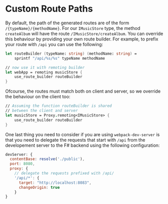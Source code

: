 # Custom Route Paths 

By default, the path of the generated routes are of the form `/{typeName}/{methodName}`. For our `IMusicStore` type, the method `createAlbum` will have the route `/IMusicStore/createAlbum`. You can override this behaviour by providing your own route builder. For example, to prefix your route with `/api` you can use the following:

```fs
let routeBuilder (typeName: string) (methodName: string) = 
    sprintf "/api/%s/%s" typeName methodName

// now use it with remoting builder
let webApp = remoting musicStore {
    use_route_builder routeBuilder
}
```
Ofcourse, the routes must match both on client and server, so we override the behaviour on the client too:
```fs
// Assuming the function routeBuilder is shared 
// between the client and server
let musicStore = Proxy.remoting<IMusicStore> {
    use_route_builder routeBuilder
}
```
One last thing you need to consider if you are using `webpack-dev-server` is that you need to delegate the requests that start with `/api` from the developement server to the F# backend using the following configuration:
```js
devServer: {
  contentBase: resolve('./public'),
  port: 8080,
  proxy: {
    // delegate the requests prefixed with /api/
    '/api/*': {
      target: "http://localhost:8083",
      changeOrigin: true
    }
}
```